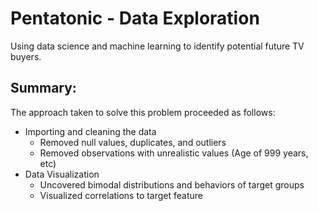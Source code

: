 # Pentatonic - Data Exploration

Using data science and machine learning to identify potential future TV buyers.

## Summary:

The approach taken to solve this problem proceeded as follows:

- Importing and cleaning the data
    - Removed null values, duplicates, and outliers
    - Removed observations with unrealistic values (Age of 999 years, etc)
- Data Visualization
    - Uncovered bimodal distributions and behaviors of target groups
    - Visualized correlations to target feature
